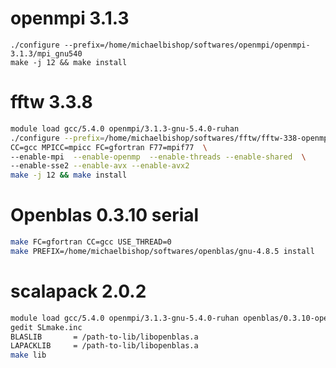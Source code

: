 # openmpi 3.1.3
```bashmodule load gcc/5.4.0
./configure --prefix=/home/michaelbishop/softwares/openmpi/openmpi-3.1.3/mpi_gnu540
make -j 12 && make install
```

# fftw 3.3.8
```bash
module load gcc/5.4.0 openmpi/3.1.3-gnu-5.4.0-ruhan
./configure --prefix=/home/michaelbishop/softwares/fftw/fftw-338-openmpi313-gnu540 \
CC=gcc MPICC=mpicc FC=gfortran F77=mpif77  \
--enable-mpi  --enable-openmp  --enable-threads --enable-shared  \
--enable-sse2 --enable-avx --enable-avx2
make -j 12 && make install
```
# Openblas 0.3.10 serial
```bash
make FC=gfortran CC=gcc USE_THREAD=0
make PREFIX=/home/michaelbishop/softwares/openblas/gnu-4.8.5 install
```

# scalapack 2.0.2
```bash
module load gcc/5.4.0 openmpi/3.1.3-gnu-5.4.0-ruhan openblas/0.3.10-openmpi-3.1.3-gnu-5.4.0
gedit SLmake.inc
BLASLIB       = /path-to-lib/libopenblas.a
LAPACKLIB     = /path-to-lib/libopenblas.a
make lib
```

